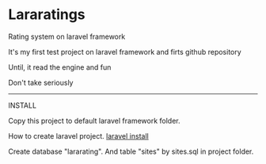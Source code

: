 Lararatings
===========

Rating system on laravel framework

It's my first test project on laravel framework and firts github repository

Until, it read the engine and fun

Don't take seriously

-----------
INSTALL

Copy this project to default laravel framework folder.

How to create laravel project. 
<a href="http://laravel.com/docs/installation">laravel install</a>

Create database "lararating".
And table "sites" by sites.sql in project folder.  


